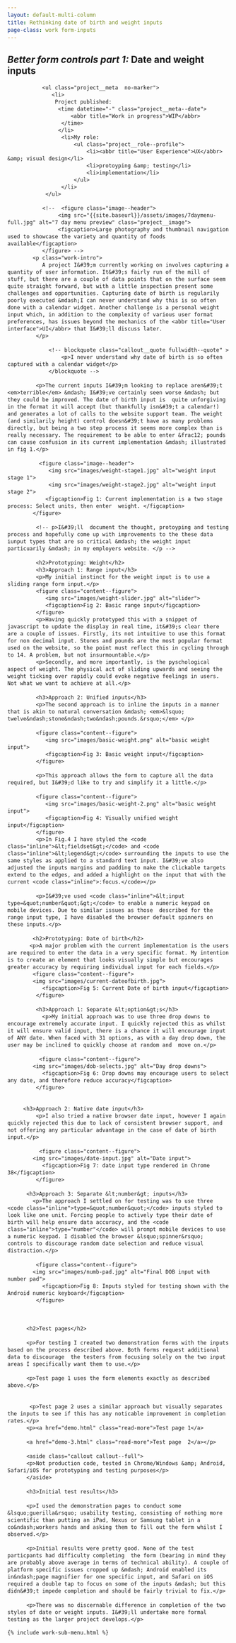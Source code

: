 ```yaml
---
layout: default-multi-column
title: Rethinking date of birth and weight inputs
page-class: work form-inputs
---
```


<section class="content__primary content-primary__multi-column">
    <h1><em class="pre-header">Better form controls part 1:</em> Date and weight inputs</h1>
       
               <ul class="project__meta  no-marker">
                  <li>
                   Project published:
                    <time datetime="-" class="project__meta--date">
                        <abbr title="Work in progress">WIP</abbr>
                     </time>
                    </li> 
                     <li>My role:
                         <ul class="project__role--profile">
                             <li><abbr title="User Experience">UX</abbr> &amp; visual design</li> 
                             <li>protoyping &amp; testing</li>
                             <li>implementation</li>
                         </ul>
                     </li>
                </ul>
                
               <!--  <figure class="image--header">
                    <img src="{{site.baseurl}}/assets/images/7daymenu-full.jpg" alt="7 day menu preview" class="project__image">
                    <figcaption>Large photography and thumbnail navigation used to showcase the variety and quantity of foods available</figcaption>
               </figure> -->
            <p class="work-intro">
               A project I&#39;m currently working on involves capturing a quantity of user information. It&#39;s fairly run of the mill of stuff, but there are a couple of data points that on the surface seem quite straight forward, but with a little inspection present some challenges and opportunities. Capturing date of birth is regularily poorly executed &mdash;I can never understand why this is so often done with a calendar widget. Another challenge is a personal weight input which, in addition to the complexity of various user format preferences, has issues beyond the mechanics of the <abbr title="User interface">UI</abbr> that I&#39;ll discuss later.
             </p>
             
                 <!-- blockquote class="callout__quote fullwidth--quote" >
                     <p>I never understand why date of birth is so often captured with a calendar widget</p>
                 </blockquote -->
                 
             <p>The current inputs I&#39;m looking to replace aren&#39;t <em>terrible</em> &mdash; I&#39;ve certainly seen worse &mdash; but they could be improved. The date of birth input is  quite unforgiving in the format it will accept (but thankfully isn&#39;t a calendar!) and generates a lot of calls to the website support team. The weight (and similarily height) control doesn&#39;t have as many problems directly, but being a two step process it seems more complex than is really necessary. The requirement to be able to enter &frac12; pounds can cause confusion in its current implementation &mdash; illustrated in fig 1.</p>
             
              <figure class="image--header">
                 <img src="images/weight-stage1.jpg" alt="weight input stage 1">
                 <img src="images/weight-stage2.jpg" alt="weight input stage 2">
                <figcaption>Fig 1: Current implementation is a two stage process: Select units, then enter  weight. </figcaption>
            </figure>
             
             <!-- p>I&#39;ll  document the thought, protoyping and testing process and hopefully come up with improvements to the these data iunput types that are so critical &mdash; the weight input particuarily &mdash; in my employers website. </p -->
            
             <h2>Prototyping: Weight</h2>
             <h3>Approach 1: Range input</h3>
             <p>My initial instinct for the weight input is to use a sliding range form input.</p>
             <figure class="content--figure">
                <img src="images/weight-slider.jpg" alt="slider">
                <figcaption>Fig 2: Basic range input</figcaption>
             </figure>
             <p>Having quickly prototyped this with a snippet of javascript to update the display in real time, it&#39;s clear there are a couple of issues. Firstly, its not intuitive to use this format for non decimal input. Stones and pounds are the most popular format used on the website, so the point must reflect this in cycling through to 14. A problem, but not insurmountable.</p>
             <p>Secondly, and more importantly, is the pyschological aspect of weight. The physical act of sliding upwards and seeing the weight ticking over rapidly could evoke negative feelings in users. Not what we want to achieve at all.</p>
             
             <h3>Approach 2: Unified inputs</h3>
             <p>The second approach is to inline the inputs in a manner that is akin to natural conversation &mdash; <em>&lsquo; twelve&ndash;stone&ndash;two&ndash;pounds.&rsquo;</em> </p>
             
             <figure class="content--figure">
                <img src="images/basic-weight.png" alt="basic weight input">
                <figcaption>Fig 3: Basic weight input</figcaption>
             </figure>
             
             <p>This approach allows the form to capture all the data required, but I&#39;d like to try and simplify it a little.</p>
             
             <figure class="content--figure">
                <img src="images/basic-weight-2.png" alt="basic weight input">
                <figcaption>Fig 4: Visually unified weight input</figcaption>
             </figure>
             <p>In Fig.4 I have styled the <code class="inline">&lt;fieldset&gt;</code> and <code class="inline">&lt;legend&gt;</code> surrounding the inputs to use the same styles as applied to a standard text input. I&#39;ve also adjusted the inputs margins and padding to make the clickable targets extend to the edges, and added a highlight on the input that with the current <code class="inline">:focus.</code></p>
             
             <p>I&#39;ve used <code class="inline">&lt;input type=&quot;number&quot;&gt;</code> to enable a numeric keypad on mobile devices. Due to similar issues as those  described for the range input type, I have disabled the browser default spinners on these inputs.</p>
             
            <h2>Prototyping: Date of birth</h2>
           <p>A major problem with the current implementation is the users are required to enter the data in a very specific format. My intention is to create an element that looks visually simple but encourages greater accuracy by requiring individual input for each fields.</p>
            <figure class="content--figure">
            <img src="images/current-dateofbirth.jpg">
               <figcaption>Fig 5: Current Date of birth input</figcaption>
             </figure>
                                   
             <h3>Approach 1: Separate &lt;option&gt;s</h3>                   
               <p>My initial approach was to use three drop downs to encourage extremely accurate input. I quickly rejected this as whilst it will ensure valid input, there is a chance it will encourage input of ANY date. When faced with 31 options, as with a day drop down, the user may be inclined to quickly choose at random and  move on.</p> 
              
              <figure class="content--figure">
            <img src="images/dob-selects.jpg" alt="Day drop downs">
               <figcaption>Fig 6: Drop downs may encourage users to select any date, and therefore reduce accuracy</figcaption>
             </figure>
   
         
         <h3>Approach 2: Native date input</h3> 
             <p>I also tried a native browser date input, however I again quickly rejected this due to lack of consistent browser support, and not offering any particular advantage in the case of date of birth input.</p>
             
              <figure class="content--figure">
            <img src="images/date-input.jpg" alt="Date input">
               <figcaption>Fig 7: date input type rendered in Chrome 38</figcaption>
             </figure>
             
          <h3>Approach 3: Separate &lt;number&gt; inputs</h3> 
            <p>The approach I settled on for testing was to use three  <code class="inline">type=&quot;number&quot;</code> inputs styled to look like one unit. Forcing people to actively type their date of birth will help ensure data accuracy, and the <code class="inline">type="number"</code> will prompt mobile devices to use a numeric keypad. I disabled the browser &lsquo;spinner&rsquo; controls to discourage random date selection and reduce visual distraction.</p>
            
             <figure class="content--figure">
            <img src="images/numb-pad.jpg" alt="Final DOB input with number pad">
               <figcaption>Fig 8: Inputs styled for testing shown with the Android numeric keyboard</figcaption>
             </figure>
             
           
             
          <h2>Test pages</h2>
          
          <p>For testing I created two demonstration forms with the inputs based on the process described above. Both forms request additional data to discourage  the testers from focusing solely on the two input areas I specifically want them to use.</p>
          
          <p>Test page 1 uses the form elements exactly as described above.</p>
          
          
           <p>Test page 2 uses a similar approach but visually separates the inputs to see if this has any noticable improvement in completion rates.</p>
          <p><a href="demo.html" class="read-more">Test page 1</a> 
          
          <a href="demo-3.html" class="read-more">Test page  2</a></p> 
          
          <aside class="callout callout--full">
          <p>Not production code, tested in Chrome/Windows &amp; Android, Safari/iOS for prototyping and testing purposes</p>
          </aside>
          
          <h3>Initial test results</h3>
          
          <p>I used the demonstration pages to conduct some &lsquo;guerilla&rsquo; usability testing, consisting of nothing more scientific than putting an iPad, Nexus or Samsung tablet in a co&ndash;workers hands and asking them to fill out the form whilst I observed.</p>
          
          <p>Initial results were pretty good. None of the test particpants had difficulty completing  the form (bearing in mind they are probably above average in terms of technical ability). A couple of platform specific issues cropped up &mdash; Android enabled its in&ndash;page magnifier for one specific input, and Safari on iOS required a double tap to focus on some of the inputs &mdash; but this didn&#39;t impede completion and should be fairly trivial to fix.</p>
          
          <p>There was no discernable difference in completion of the two styles of date or weight inputs. I&#39;ll undertake more formal testing as the larger project develops.</p>
</section>

<aside role="supplmental"  class="content__supplemental form-inputs">
    
    {% include work-sub-menu.html %}
    
</aside>
